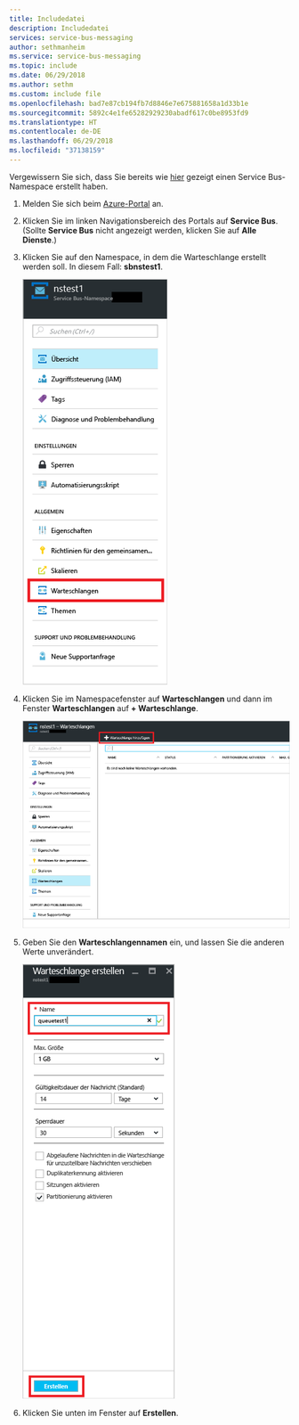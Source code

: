 ```yaml
---
title: Includedatei
description: Includedatei
services: service-bus-messaging
author: sethmanheim
ms.service: service-bus-messaging
ms.topic: include
ms.date: 06/29/2018
ms.author: sethm
ms.custom: include file
ms.openlocfilehash: bad7e87cb194fb7d8846e7e675881658a1d33b1e
ms.sourcegitcommit: 5892c4e1fe65282929230abadf617c0be8953fd9
ms.translationtype: HT
ms.contentlocale: de-DE
ms.lasthandoff: 06/29/2018
ms.locfileid: "37138159"
---
```

Vergewissern Sie sich, dass Sie bereits wie [hier][namespace-how-to] gezeigt einen Service Bus-Namespace erstellt haben.

1. Melden Sie sich beim [Azure-Portal][azure-portal] an.
2. Klicken Sie im linken Navigationsbereich des Portals auf **Service Bus**. (Sollte **Service Bus** nicht angezeigt werden, klicken Sie auf **Alle Dienste**.)
3. Klicken Sie auf den Namespace, in dem die Warteschlange erstellt werden soll. In diesem Fall: **sbnstest1**.
   
    ![Erstellen einer Warteschlange][createqueue1]
4. Klicken Sie im Namespacefenster auf **Warteschlangen** und dann im Fenster **Warteschlangen** auf **+ Warteschlange**.
   
    ![„Warteschlangen“ wählen][createqueue2]
5. Geben Sie den **Warteschlangennamen** ein, und lassen Sie die anderen Werte unverändert.
   
    ![„Neu“ wählen][createqueue3]
6. Klicken Sie unten im Fenster auf **Erstellen**.

[createqueue1]: ./media/service-bus-create-queue-portal/create-queue1.png
[createqueue2]: ./media/service-bus-create-queue-portal/create-queue2.png
[createqueue3]: ./media/service-bus-create-queue-portal/create-queue3.png

[namespace-how-to]: ../articles/service-bus-messaging/service-bus-create-namespace-portal.md
[azure-portal]: https://portal.azure.com
